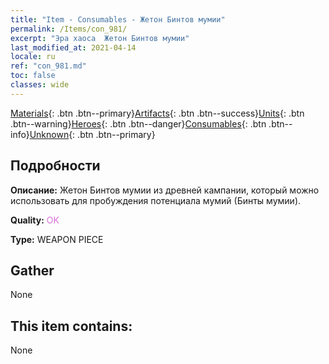 ```yaml
---
title: "Item - Consumables - Жетон Бинтов мумии"
permalink: /Items/con_981/
excerpt: "Эра хаоса  Жетон Бинтов мумии"
last_modified_at: 2021-04-14
locale: ru
ref: "con_981.md"
toc: false
classes: wide
---
```

 [Materials](/ru/Items/){: .btn .btn--primary}[Artifacts](/ru/Items/Artifacts/){: .btn .btn--success}[Units](/ru/Items/Units/){: .btn .btn--warning}[Heroes](/ru/Items/Heroes/){: .btn .btn--danger}[Consumables](/ru/Items/Consumables/){: .btn .btn--info}[Unknown](/ru/Items/Unknown/){: .btn .btn--primary}

## Подробности
 **Описание:** Жетон Бинтов мумии из древней кампании, который можно использовать для пробуждения потенциала мумий (Бинты мумии).

 **Quality:** <span style="color: #DA70D6">OK</span>

 **Type:** WEAPON PIECE

## Gather

  None

## This item contains:

  None

